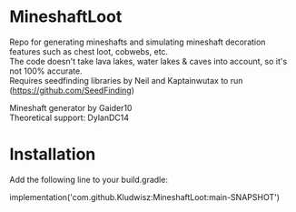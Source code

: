 # MineshaftLoot

Repo for generating mineshafts and simulating mineshaft decoration features such as chest loot, cobwebs, etc.  
The code doesn't take lava lakes, water lakes & caves into account, so it's not 100% accurate.  
Requires seedfinding libraries by Neil and Kaptainwutax to run (https://github.com/SeedFinding)

Mineshaft generator by Gaider10  
Theoretical support: DylanDC14  

# Installation
Add the following line to your build.gradle:

implementation('com.github.Kludwisz:MineshaftLoot:main-SNAPSHOT')
